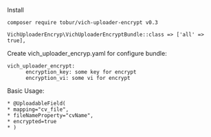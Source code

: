 Install

```
composer require tobur/vich-uploader-encrypt v0.3
```

```
VichUploaderEncryp\VichUploaderEncryptBundle::class => ['all' => true],
```


Create vich_uploader_encryp.yaml for configure bundle:
```
vich_uploader_encrypt:
      encryption_key: some key for encrypt
      encryption_vi: some vi for encrypt
```
Basic Usage:

```
* @UploadableField( 
* mapping="cv_file", 
* fileNameProperty="cvName",
* encrypted=true 
* )
```
